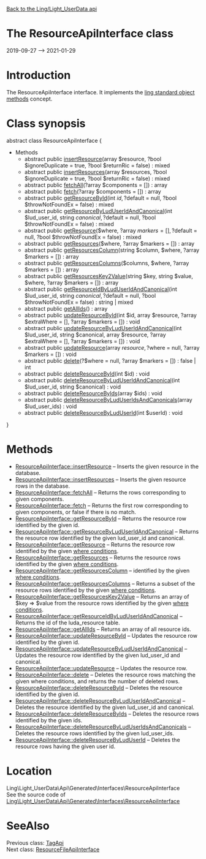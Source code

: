[Back to the Ling/Light_UserData api](https://github.com/lingtalfi/Light_UserData/blob/master/doc/api/Ling/Light_UserData.md)



The ResourceApiInterface class
================
2019-09-27 --> 2021-01-29






Introduction
============

The ResourceApiInterface interface.
It implements the [ling standard object methods](https://github.com/lingtalfi/Light_BreezeGenerator/blob/master/doc/pages/ling-standard-object-methods.md) concept.



Class synopsis
==============


abstract class <span class="pl-k">ResourceApiInterface</span>  {

- Methods
    - abstract public [insertResource](https://github.com/lingtalfi/Light_UserData/blob/master/doc/api/Ling/Light_UserData/Api/Generated/Interfaces/ResourceApiInterface/insertResource.md)(array $resource, ?bool $ignoreDuplicate = true, ?bool $returnRic = false) : mixed
    - abstract public [insertResources](https://github.com/lingtalfi/Light_UserData/blob/master/doc/api/Ling/Light_UserData/Api/Generated/Interfaces/ResourceApiInterface/insertResources.md)(array $resources, ?bool $ignoreDuplicate = true, ?bool $returnRic = false) : mixed
    - abstract public [fetchAll](https://github.com/lingtalfi/Light_UserData/blob/master/doc/api/Ling/Light_UserData/Api/Generated/Interfaces/ResourceApiInterface/fetchAll.md)(?array $components = []) : array
    - abstract public [fetch](https://github.com/lingtalfi/Light_UserData/blob/master/doc/api/Ling/Light_UserData/Api/Generated/Interfaces/ResourceApiInterface/fetch.md)(?array $components = []) : array
    - abstract public [getResourceById](https://github.com/lingtalfi/Light_UserData/blob/master/doc/api/Ling/Light_UserData/Api/Generated/Interfaces/ResourceApiInterface/getResourceById.md)(int $id, ?$default = null, ?bool $throwNotFoundEx = false) : mixed
    - abstract public [getResourceByLudUserIdAndCanonical](https://github.com/lingtalfi/Light_UserData/blob/master/doc/api/Ling/Light_UserData/Api/Generated/Interfaces/ResourceApiInterface/getResourceByLudUserIdAndCanonical.md)(int $lud_user_id, string $canonical, ?$default = null, ?bool $throwNotFoundEx = false) : mixed
    - abstract public [getResource](https://github.com/lingtalfi/Light_UserData/blob/master/doc/api/Ling/Light_UserData/Api/Generated/Interfaces/ResourceApiInterface/getResource.md)($where, ?array $markers = [], ?$default = null, ?bool $throwNotFoundEx = false) : mixed
    - abstract public [getResources](https://github.com/lingtalfi/Light_UserData/blob/master/doc/api/Ling/Light_UserData/Api/Generated/Interfaces/ResourceApiInterface/getResources.md)($where, ?array $markers = []) : array
    - abstract public [getResourcesColumn](https://github.com/lingtalfi/Light_UserData/blob/master/doc/api/Ling/Light_UserData/Api/Generated/Interfaces/ResourceApiInterface/getResourcesColumn.md)(string $column, $where, ?array $markers = []) : array
    - abstract public [getResourcesColumns](https://github.com/lingtalfi/Light_UserData/blob/master/doc/api/Ling/Light_UserData/Api/Generated/Interfaces/ResourceApiInterface/getResourcesColumns.md)($columns, $where, ?array $markers = []) : array
    - abstract public [getResourcesKey2Value](https://github.com/lingtalfi/Light_UserData/blob/master/doc/api/Ling/Light_UserData/Api/Generated/Interfaces/ResourceApiInterface/getResourcesKey2Value.md)(string $key, string $value, $where, ?array $markers = []) : array
    - abstract public [getResourceIdByLudUserIdAndCanonical](https://github.com/lingtalfi/Light_UserData/blob/master/doc/api/Ling/Light_UserData/Api/Generated/Interfaces/ResourceApiInterface/getResourceIdByLudUserIdAndCanonical.md)(int $lud_user_id, string $canonical, ?$default = null, ?bool $throwNotFoundEx = false) : string | mixed
    - abstract public [getAllIds](https://github.com/lingtalfi/Light_UserData/blob/master/doc/api/Ling/Light_UserData/Api/Generated/Interfaces/ResourceApiInterface/getAllIds.md)() : array
    - abstract public [updateResourceById](https://github.com/lingtalfi/Light_UserData/blob/master/doc/api/Ling/Light_UserData/Api/Generated/Interfaces/ResourceApiInterface/updateResourceById.md)(int $id, array $resource, ?array $extraWhere = [], ?array $markers = []) : void
    - abstract public [updateResourceByLudUserIdAndCanonical](https://github.com/lingtalfi/Light_UserData/blob/master/doc/api/Ling/Light_UserData/Api/Generated/Interfaces/ResourceApiInterface/updateResourceByLudUserIdAndCanonical.md)(int $lud_user_id, string $canonical, array $resource, ?array $extraWhere = [], ?array $markers = []) : void
    - abstract public [updateResource](https://github.com/lingtalfi/Light_UserData/blob/master/doc/api/Ling/Light_UserData/Api/Generated/Interfaces/ResourceApiInterface/updateResource.md)(array $resource, ?$where = null, ?array $markers = []) : void
    - abstract public [delete](https://github.com/lingtalfi/Light_UserData/blob/master/doc/api/Ling/Light_UserData/Api/Generated/Interfaces/ResourceApiInterface/delete.md)(?$where = null, ?array $markers = []) : false | int
    - abstract public [deleteResourceById](https://github.com/lingtalfi/Light_UserData/blob/master/doc/api/Ling/Light_UserData/Api/Generated/Interfaces/ResourceApiInterface/deleteResourceById.md)(int $id) : void
    - abstract public [deleteResourceByLudUserIdAndCanonical](https://github.com/lingtalfi/Light_UserData/blob/master/doc/api/Ling/Light_UserData/Api/Generated/Interfaces/ResourceApiInterface/deleteResourceByLudUserIdAndCanonical.md)(int $lud_user_id, string $canonical) : void
    - abstract public [deleteResourceByIds](https://github.com/lingtalfi/Light_UserData/blob/master/doc/api/Ling/Light_UserData/Api/Generated/Interfaces/ResourceApiInterface/deleteResourceByIds.md)(array $ids) : void
    - abstract public [deleteResourceByLudUserIdsAndCanonicals](https://github.com/lingtalfi/Light_UserData/blob/master/doc/api/Ling/Light_UserData/Api/Generated/Interfaces/ResourceApiInterface/deleteResourceByLudUserIdsAndCanonicals.md)(array $lud_user_ids) : void
    - abstract public [deleteResourceByLudUserId](https://github.com/lingtalfi/Light_UserData/blob/master/doc/api/Ling/Light_UserData/Api/Generated/Interfaces/ResourceApiInterface/deleteResourceByLudUserId.md)(int $userId) : void

}






Methods
==============

- [ResourceApiInterface::insertResource](https://github.com/lingtalfi/Light_UserData/blob/master/doc/api/Ling/Light_UserData/Api/Generated/Interfaces/ResourceApiInterface/insertResource.md) &ndash; Inserts the given resource in the database.
- [ResourceApiInterface::insertResources](https://github.com/lingtalfi/Light_UserData/blob/master/doc/api/Ling/Light_UserData/Api/Generated/Interfaces/ResourceApiInterface/insertResources.md) &ndash; Inserts the given resource rows in the database.
- [ResourceApiInterface::fetchAll](https://github.com/lingtalfi/Light_UserData/blob/master/doc/api/Ling/Light_UserData/Api/Generated/Interfaces/ResourceApiInterface/fetchAll.md) &ndash; Returns the rows corresponding to given components.
- [ResourceApiInterface::fetch](https://github.com/lingtalfi/Light_UserData/blob/master/doc/api/Ling/Light_UserData/Api/Generated/Interfaces/ResourceApiInterface/fetch.md) &ndash; Returns the first row corresponding to given components, or false if there is no match.
- [ResourceApiInterface::getResourceById](https://github.com/lingtalfi/Light_UserData/blob/master/doc/api/Ling/Light_UserData/Api/Generated/Interfaces/ResourceApiInterface/getResourceById.md) &ndash; Returns the resource row identified by the given id.
- [ResourceApiInterface::getResourceByLudUserIdAndCanonical](https://github.com/lingtalfi/Light_UserData/blob/master/doc/api/Ling/Light_UserData/Api/Generated/Interfaces/ResourceApiInterface/getResourceByLudUserIdAndCanonical.md) &ndash; Returns the resource row identified by the given lud_user_id and canonical.
- [ResourceApiInterface::getResource](https://github.com/lingtalfi/Light_UserData/blob/master/doc/api/Ling/Light_UserData/Api/Generated/Interfaces/ResourceApiInterface/getResource.md) &ndash; Returns the resource row identified by the given [where conditions](https://github.com/lingtalfi/SimplePdoWrapper#the-where-conditions).
- [ResourceApiInterface::getResources](https://github.com/lingtalfi/Light_UserData/blob/master/doc/api/Ling/Light_UserData/Api/Generated/Interfaces/ResourceApiInterface/getResources.md) &ndash; Returns the resource rows identified by the given [where conditions](https://github.com/lingtalfi/SimplePdoWrapper#the-where-conditions).
- [ResourceApiInterface::getResourcesColumn](https://github.com/lingtalfi/Light_UserData/blob/master/doc/api/Ling/Light_UserData/Api/Generated/Interfaces/ResourceApiInterface/getResourcesColumn.md) &ndash; identified by the given [where conditions](https://github.com/lingtalfi/SimplePdoWrapper#the-where-conditions).
- [ResourceApiInterface::getResourcesColumns](https://github.com/lingtalfi/Light_UserData/blob/master/doc/api/Ling/Light_UserData/Api/Generated/Interfaces/ResourceApiInterface/getResourcesColumns.md) &ndash; Returns a subset of the resource rows identified by the given [where conditions](https://github.com/lingtalfi/SimplePdoWrapper#the-where-conditions).
- [ResourceApiInterface::getResourcesKey2Value](https://github.com/lingtalfi/Light_UserData/blob/master/doc/api/Ling/Light_UserData/Api/Generated/Interfaces/ResourceApiInterface/getResourcesKey2Value.md) &ndash; Returns an array of $key => $value from the resource rows identified by the given [where conditions](https://github.com/lingtalfi/SimplePdoWrapper#the-where-conditions).
- [ResourceApiInterface::getResourceIdByLudUserIdAndCanonical](https://github.com/lingtalfi/Light_UserData/blob/master/doc/api/Ling/Light_UserData/Api/Generated/Interfaces/ResourceApiInterface/getResourceIdByLudUserIdAndCanonical.md) &ndash; Returns the id of the luda_resource table.
- [ResourceApiInterface::getAllIds](https://github.com/lingtalfi/Light_UserData/blob/master/doc/api/Ling/Light_UserData/Api/Generated/Interfaces/ResourceApiInterface/getAllIds.md) &ndash; Returns an array of all resource ids.
- [ResourceApiInterface::updateResourceById](https://github.com/lingtalfi/Light_UserData/blob/master/doc/api/Ling/Light_UserData/Api/Generated/Interfaces/ResourceApiInterface/updateResourceById.md) &ndash; Updates the resource row identified by the given id.
- [ResourceApiInterface::updateResourceByLudUserIdAndCanonical](https://github.com/lingtalfi/Light_UserData/blob/master/doc/api/Ling/Light_UserData/Api/Generated/Interfaces/ResourceApiInterface/updateResourceByLudUserIdAndCanonical.md) &ndash; Updates the resource row identified by the given lud_user_id and canonical.
- [ResourceApiInterface::updateResource](https://github.com/lingtalfi/Light_UserData/blob/master/doc/api/Ling/Light_UserData/Api/Generated/Interfaces/ResourceApiInterface/updateResource.md) &ndash; Updates the resource row.
- [ResourceApiInterface::delete](https://github.com/lingtalfi/Light_UserData/blob/master/doc/api/Ling/Light_UserData/Api/Generated/Interfaces/ResourceApiInterface/delete.md) &ndash; Deletes the resource rows matching the given where conditions, and returns the number of deleted rows.
- [ResourceApiInterface::deleteResourceById](https://github.com/lingtalfi/Light_UserData/blob/master/doc/api/Ling/Light_UserData/Api/Generated/Interfaces/ResourceApiInterface/deleteResourceById.md) &ndash; Deletes the resource identified by the given id.
- [ResourceApiInterface::deleteResourceByLudUserIdAndCanonical](https://github.com/lingtalfi/Light_UserData/blob/master/doc/api/Ling/Light_UserData/Api/Generated/Interfaces/ResourceApiInterface/deleteResourceByLudUserIdAndCanonical.md) &ndash; Deletes the resource identified by the given lud_user_id and canonical.
- [ResourceApiInterface::deleteResourceByIds](https://github.com/lingtalfi/Light_UserData/blob/master/doc/api/Ling/Light_UserData/Api/Generated/Interfaces/ResourceApiInterface/deleteResourceByIds.md) &ndash; Deletes the resource rows identified by the given ids.
- [ResourceApiInterface::deleteResourceByLudUserIdsAndCanonicals](https://github.com/lingtalfi/Light_UserData/blob/master/doc/api/Ling/Light_UserData/Api/Generated/Interfaces/ResourceApiInterface/deleteResourceByLudUserIdsAndCanonicals.md) &ndash; Deletes the resource rows identified by the given lud_user_ids.
- [ResourceApiInterface::deleteResourceByLudUserId](https://github.com/lingtalfi/Light_UserData/blob/master/doc/api/Ling/Light_UserData/Api/Generated/Interfaces/ResourceApiInterface/deleteResourceByLudUserId.md) &ndash; Deletes the resource rows having the given user id.





Location
=============
Ling\Light_UserData\Api\Generated\Interfaces\ResourceApiInterface<br>
See the source code of [Ling\Light_UserData\Api\Generated\Interfaces\ResourceApiInterface](https://github.com/lingtalfi/Light_UserData/blob/master/Api/Generated/Interfaces/ResourceApiInterface.php)



SeeAlso
==============
Previous class: [TagApi](https://github.com/lingtalfi/Light_UserData/blob/master/doc/api/Ling/Light_UserData/Api/Generated/Classes/TagApi.md)<br>Next class: [ResourceFileApiInterface](https://github.com/lingtalfi/Light_UserData/blob/master/doc/api/Ling/Light_UserData/Api/Generated/Interfaces/ResourceFileApiInterface.md)<br>
